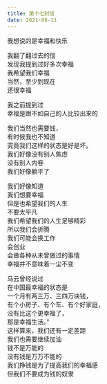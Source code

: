 ```yaml
---      
title: 第十七封信        
date: 2021-08-11            
---              
```

  
  
我想说的是幸福和快乐  
  
  
我翻了翻过去的信  
发现我提到过好多次幸福  
我希望我们幸福  
当然，至少到现在  
还很幸福  
  
  
我之前提到过  
幸福是跟不如自己的人比较出来的    
  
  
  
我们当然也需要钱，  
有时候我也不知道  
究竟我们这样的状态是好是坏。  
我们好像没有别人焦虑  
没有别人内卷  
我们好像躺平了  
  
  
我们好像知道  
我们想要幸福  
但是也希望我们的人生  
不要太平凡  
我们希望我们的人生足够精彩  
所以我们会折腾  
我们可能会换工作  
会创业  
会做各种从未曾做过的事情  
幸福并不意味着一尘不变  
  
  
  
马云曾经说过  
在中国最幸福的状态是  
一个月有两三万、三四万块钱，  
有个小房子、有个车、有个好家庭，  
没有比这个更幸福了，  
那是幸福生活。”  
这样算来，我们还有一定差距  
我们也需要继续加油  
钱不是万能的  
没有钱是万万不能的  
我们挣钱是为了提高我们的幸福感  
但我们不要成为钱的奴隶  
  
  
